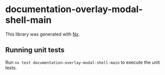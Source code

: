 # documentation-overlay-modal-shell-main

This library was generated with [Nx](https://nx.dev).

## Running unit tests

Run `nx test documentation-overlay-modal-shell-main` to execute the unit tests.
